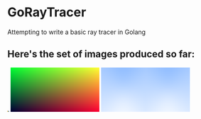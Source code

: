 # GoRayTracer
Attempting to write a basic ray tracer in Golang

## Here's the set of images produced so far:
![Simple Color Pattern](simple_image.png)
![Rainbow Background Image](rainbow_image.png)
![Linear Scaling Blue Background Image](background_image.png)
